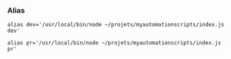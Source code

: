 ### Alias

`alias dev='/usr/local/bin/node ~/projets/myautomationscripts/index.js dev'`

`alias pr='/usr/local/bin/node ~/projets/myautomationscripts/index.js pr'`

